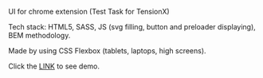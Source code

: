 UI for chrome extension (Test Task for TensionX)

Tech stack: HTML5, SASS, JS (svg filling, button and preloader displaying), BEM methodology.

Made by using CSS Flexbox (tablets, laptops, high screens).

Click the [LINK](https://pavliklaw7.github.io/TT__TensionX/) to see demo.
